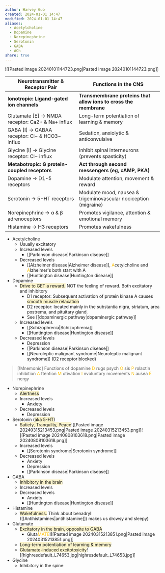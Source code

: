 ```yaml
---
author: Harvey Guo
created: 2024-01-01 14:47
modified: 2024-01-01 14:47
aliases:
  - Acetylcholine
  - Dopamine
  - Norepinephrine
  - Serotonin
  - GABA
  - ACh
share: true
---
```

![[Pasted image 20240101144723.png|Pasted image 20240101144723.png]]

| Neurotransmitter & Receptor Pair                 | Functions in the CNS                                             |
| ------------------------------------------------ | ---------------------------------------------------------------- |
| **Ionotropic: Ligand-gated ion channels**        | **Transmembrane proteins that allow ions to cross the membrane** |
| Glutamate [E] → NMDA receptor: Ca2+ & Na+ influx | Long-term potentiation of learning & memory                      |
| GABA [I] → GABAA receptor: Cl− & HCO3− influx    | Sedation, anxiolytic & anticonvulsive                            |
| Glycine [I] → Glycine receptor: Cl− influx       | Inhibit spinal interneurons (prevents spasticity)                |
| **Metabotropic: G protein-coupled receptors**    | **Act through second messengers (eg, cAMP, PKA)**                |
| Dopamine → D1-5 receptors                        | Modulate attention, movement & reward                            |
| Serotonin → 5-HT receptors                       | Modulate mood, nausea & trigeminovascular nociception (migraine) |
| Norepinephrine → α & β adrenoceptors             | Promotes vigilance, attention & emotional memory                 |
| Histamine → H3 receptors                         | Promotes wakefulness                                             |


- Acetylcholine
	- Usually excitatory
	- Increased levels
		- [[Parkinson disease|Parkinson disease]]
	- Decreased levels
		- [[Alzheimer disease|Alzheimer disease]], <font color="#ffc000">A</font>cetylcholine and <font color="#ffc000">A</font>lzheimer's both start with A
		- [[Huntington disease|Huntington disease]]
- Dopamine
	- <span style="background:rgba(240, 200, 0, 0.2)">Drive to GET a reward.</span> NOT the feeling of reward. Both excitatory and inhibitory
		- D1 receptor: Subsequent activation of protein kinase A causes <span style="background:rgba(240, 200, 0, 0.2)">smooth muscle relaxation</span>
		- D2 receptor: located mainly in the substantia nigra, striatum, area postrema, and pituitary gland.
		- See [[dopaminergic pathway|dopaminergic pathway]]
	- Increased levels
		- [[Schizophrenia|Schizophrenia]]
		- [[Huntington disease|Huntington disease]]
	- Decreased levels
		- Depression
		- [[Parkinson disease|Parkinson disease]]
		- [[Neuroleptic malignant syndrome|Neuroleptic malignant syndrome]] (D2 receptor blocked)

>[!Mnemonic] Functions of dopamine
><font color="#ffc000">D</font> rugs
>psych <font color="#ffc000">O</font> sis
><font color="#ffc000">P</font> rolactin inhibition
><font color="#ffc000">A</font> ttention
><font color="#ffc000">M</font> otivation
><font color="#ffc000">I</font> nvoluntary movements
><font color="#ffc000">N</font> ausea
><font color="#ffc000">E</font> nergy
- Norepinephrine
	- <span style="background:rgba(240, 200, 0, 0.2)">Alertness</span>
	- Increased levels
		- Anxiety
	- Decreased levels
		- Depression
- Serotonin (<span style="background:rgba(240, 200, 0, 0.2)">aka 5-HT</span>)
	- <span style="background:rgba(240, 200, 0, 0.2)">Satiety, Tranquilty, Peace</span>![[Pasted image 20240315213453.png|Pasted image 20240315213453.png]]![[Pasted image 20240808103618.png|Pasted image 20240808103618.png]]
	- Increased levels
		- [[Serotonin syndrome|Serotonin syndrome]]
	- Decreased levels
		- Anxiety
		- Depression
		- [[Parkinson disease|Parkinson disease]]
- GABA
	- <span style="background:rgba(240, 200, 0, 0.2)">Inhibitory in the brain</span>
	- Increased levels
	- Decreased levels
		- Anxiety
		- [[Huntington disease|Huntington disease]]
- Histamine
	- <span style="background:rgba(240, 200, 0, 0.2)">Wakefulness.</span> Think about benadryl ([[Antihistamines|antihistamine]]) makes us drowsy and sleepy)
- Glutamate
	- <span style="background:rgba(240, 200, 0, 0.2)">Excitatory in the brain, opposite to GABA</span>
		- Gluta<font color="#ffc000">MATE</font>![[Pasted image 20240315213851.png|Pasted image 20240315213851.png]]
	- <span style="background:rgba(240, 200, 0, 0.2)">Long-term potentiation of learning & memory</span>
	- <span style="background:rgba(240, 200, 0, 0.2)">Glutamate-induced excitotoxicity</span>![[highresdefault_L74653.jpg|highresdefault_L74653.jpg]]
- Glycine
	- Inhibitory in the spine